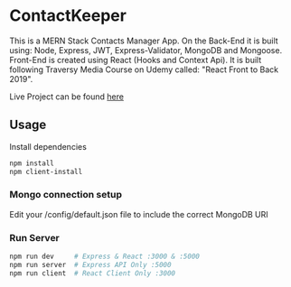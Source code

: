 # ContactKeeper

This is a MERN Stack Contacts Manager App.
On the Back-End it is built using: Node, Express, JWT, Express-Validator, MongoDB and Mongoose.
Front-End is created using React (Hooks and Context Api).
It is built following Traversy Media Course on Udemy called: "React Front to Back 2019".

Live Project can be found [here](https://rrg-contact-keeper.herokuapp.com/)

## Usage

Install dependencies

```bash
npm install
npm client-install
```

### Mongo connection setup

Edit your /config/default.json file to include the correct MongoDB URI

### Run Server

```bash
npm run dev     # Express & React :3000 & :5000
npm run server  # Express API Only :5000
npm run client  # React Client Only :3000
```
